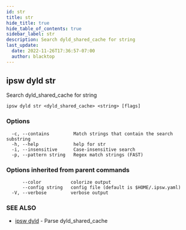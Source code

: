 ```yaml
---
id: str
title: str
hide_title: true
hide_table_of_contents: true
sidebar_label: str
description: Search dyld_shared_cache for string
last_update:
  date: 2022-11-26T17:36:57-07:00
  author: blacktop
---
```

## ipsw dyld str

Search dyld_shared_cache for string

```
ipsw dyld str <dyld_shared_cache> <string> [flags]
```

### Options

```
  -c, --contains         Match strings that contain the search substring
  -h, --help             help for str
  -i, --insensitive      Case-insensitive search
  -p, --pattern string   Regex match strings (FAST)
```

### Options inherited from parent commands

```
      --color           colorize output
      --config string   config file (default is $HOME/.ipsw.yaml)
  -V, --verbose         verbose output
```

### SEE ALSO

* [ipsw dyld](/docs/cli/ipsw/dyld)	 - Parse dyld_shared_cache

